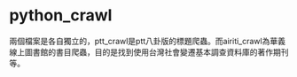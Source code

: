 # python_crawl

兩個檔案是各自獨立的，ptt_crawl是ptt八卦版的標題爬蟲。而airiti_crawl為華義線上圖書館的書目爬蟲，目的是找到使用台灣社會變遷基本調查資料庫的著作期刊等。
